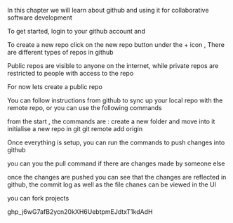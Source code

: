 In this chapter we will learn about github and using it for collaborative software development

To get started, login to your github account and

To create a new repo click on the new repo button under the + icon , There are different types of repos in github

Public repos are visible to anyone on the internet, while private repos are restricted to people with access to the repo

For now lets create a public repo

You can follow instructions from github to sync up your local repo with the remote repo, or you can use the following commands

from the start , the commands are :
create a new folder and move into it
initialise a new repo in git
git remote add origin <url>

Once everything is setup, you can run the commands to push changes into github

you can you the pull command if there are changes made by someone else

once the changes are pushed you can see that the changes are reflected in github, the commit log as well as the file chanes can be viewed in the UI

you can fork projects

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
